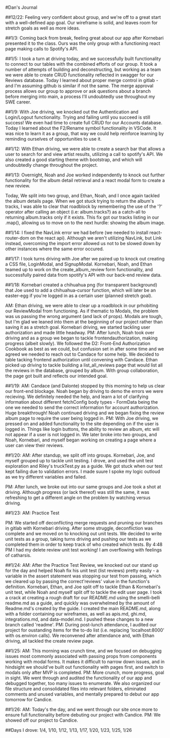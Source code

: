 #Dan's Journal

##12/22: 
Feeling very confident about group, and we're off to a great start with a well-defined app goal. Our wireframe is solid, and leaves room for stretch goals as well as more ideas.


##1/3: 
Coming back from break, feeling great about our app after Kornebari presented it to the class. Ours was the only group with a functioning react page making calls to Spotify's API. 


##1/5: 
I took a turn at driving today, and we successfully built functionality to connect to our tables with the combined efforts of our group.
It took a number of attempts of building and deconstructing, but working as a team we were able to create CRUD functionality reflected in swagger for our Reviews database.
Today I learned about proper merge control in gitlab - and I'm assuming github is similar if not the same. The merge approval process allows our group to approve or ask questions about a branch before merging into main, a process I'll undoubtedly use throughout my SWE career.


##1/9: 
With Joe driving, we knocked out the Authentication and Login/Logout functionality.
Trying and failing until you succeed is still success! We even had time to create full CRUD for our Accounts database.
Today I learned about the F2/Rename symbol functionality in VSCode. It was nice to learn it as a group, that way we could help reinforce learning by reminding ourselves of opportunities to use it.


##1/12: 
With Ethan driving, we were able to create a search bar that allows a user to search for and view artist results, utilizing a call to spotify's API.
We also created a good starting theme with bootstrap, and which will undoubtedly change throughout the project.


##1/13: 
Overnight, Noah and Joe worked independently to knock out further functionality for the album detail retrieval and a react modal form to create a new review.

Today, We split into two group, and Ethan, Noah, and I once again tackled the album details page. When we got stuck trying to return the album's tracks, I was able to clear that roadblock by remembering the use of the '?' operator after calling an object (i.e: album.tracks?) as a catch-all to returning album.tracks only if it exists. This fix got our tracks listing in our .map(), allowing us to move on to the next hurdle: showing the album image.

##1/14: 
I fixed the NavLink error we had before (we needed to install react-router-dom on the react api). Although we aren't utilizing NavLink, but Link instead, overcoming the import error allowed us not to be slowed down by other instances where the same error occured.

##1/17: 
I took turns driving with Joe after we paired up to knock out creating a CSS file, LoginModal, and SignupModal. Kornebari, Noah, and Ethan teamed up to work on the create_album_review form functionality, and successfully paired data from spotify's API with our back-end review data.

##1/18: 
Kornebari created a chihuahua png (for transparent background) that Joe used to add a chihuahua-cursor function, which will later be an easter-egg if you're logged in as a certain user (planned stretch goal).

AM: Ethan driving, we were able to clear up a roadblock in our prhobiting our ReviewModal from functioning. As if thematic to Modals, the problem was us passing the wrong argument (and lack of props). Modals are tough, but I'm glad we leaned into them at the beginning of our project rather than saving it as a stretch goal.
Kornebari driving, we started tackling user authorization and made little headway.
PM: After lunch, Noah took over driving and as a group we began to tackle frontendauthorization, making progress (albeit slowly). We followed the D2: Front-End Authorization Cookbook as best as we could, but confusion set in after some time and we agreed we needed to reach out to Candace for some help. We decided to table tacking frontend authorization until convening with Candace.
Ethan picked up driving to tackle building a list_all_reviews page that would list all the reviews in the database, grouped by album. With group collaboration, the page got built and reflects our intended goal.

##1/19: 
AM: Candace (and Dalonte) stopped by this morning to help us clear our front-end blockage. Noah began by driving to demo the errors we were recieving. We definitely needed the help, and learn a lot of clarifying information about different fetchConfig body types - FormData being the one we needed to send the correct information for account authorization. Huge breakthrough! Noah continued driving and we began fixing the review album page to require the user being logged in.
PM: With Joe driving, we pressed on and added functionality to the site depending on if the user is logged in. Things like login buttons, the ability to review an album, etc will not appear if a user is not logged in.
We later broke into two groups, and Noah, Kornebari, and myself began working on creating a page where a user can view their reviews.

##1/20: 
AM: After standup, we split off into groups. Kornebari, Joe, and myself grouped up to tackle unit testing. I drove, and used the unit test exploration and Riley's truckTest.py as a guide. We got stuck when our test kept failing due to validation errors. I made suure I spoke my logic outloud as we try different variables and failed.

PM: After lunch, we broke out into our same groups and Joe took a shot at driving. Although progress (or lack thereof) was still the same, it was refreshing to get a different angle on the problem by watching versus driving. 

##1/23: 
AM: Practice Test

PM: We started off deconflicting merge requests and pruning our branches in gitlab with Kornebari driving. After some struggle, deconfliction was complete and we moved on to knocking out unit tests. We decided to write unit tests as a group, taking turns driving and pushing our tests as we completed them in order to keep track of who created which tests. By 4:48 PM I had my delete review unit test working! I am overflowing with feelings of catharsis.

##1/24: 
AM: After the Practice Test Review, we knocked out our stand up for the day and helped Noah fix his unit test (list reviews) pretty easily - a variable in the assert statement was stopping our test from passing, which we cleared up by passing the correct'reviews' value in the function's definition. Kornebari, Ethan, and Joe split off to tackle Ethan & Kornebari's unit test, while Noah and myself split off to tackle the edit user page. 
I took a crack at creating a rough draft for our README.md using the smelli-belli readme.md as a guide, and quickly was overwhelmed by the amount of Readme.md's created by the guide. I created the main README.md, along with a folder containing our wireframes, as well as apis.md, ghi.md, integrations.md, and data-model.md. I pushed these changes to a new branch called 'readme'.
PM: During post-lunch attendance, I audited our project for oustanding items for the to-do list (i.e. replacing 'localhost:8000' with os.environ calls). We reconvened after attendance and, with Ethan driving, all tackled the create review page. 

##1/25: 
AM: This morning was crunch time, and we focused on debugging issues most commonly associated with passing props from components working with modal forms. It makes it difficult to narrow down issues, and in hindsight we should've built out functionality with pages first, and switch to modals only after MVP is completed.
PM: More crunch, more progress, goal in sight. We went through and audited the functionality of our app and debugged together, too many issues to enumerate. We also organized our file structure and consolidated files into relevant folders, eliminated comments and unused variables, and mentally prepared to debut our app tomorrow for Candice.

##1/26:
AM: Today's the day, and we went through our site once more to ensure full functionality before debuting our project with Candice.
PM: We showed off our project to Candice.

##Days I drove: 
1/4, 1/10, 1/12, 1/13, 1/17, 1/20, 1/23, 1/25, 1/26